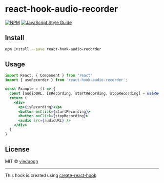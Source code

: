 # react-hook-audio-recorder

>

[![NPM](https://img.shields.io/npm/v/react-hook-audio-recorder.svg)](https://www.npmjs.com/package/react-hook-audio-recorder) [![JavaScript Style Guide](https://img.shields.io/badge/code_style-standard-brightgreen.svg)](https://standardjs.com)

## Install

```bash
npm install --save react-hook-audio-recorder
```

## Usage

```jsx
import React, { Component } from 'react'
import { useRecorder } from 'react-hook-audio-recorder';

const Example = () => {
  const [audioURL, isRecording, startRecording, stopRecording] = useRecorder();
  return (
    <div>
      <p>{isRecording}</p>
      <button onClick={startRecording}>
      <button onClick={stopRecording}>
      <audio src={audioURL} />
    </div>
  )
}
```

## License

MIT © [vieduogn](https://github.com/vieduogn)

---

This hook is created using [create-react-hook](https://github.com/hermanya/create-react-hook).
